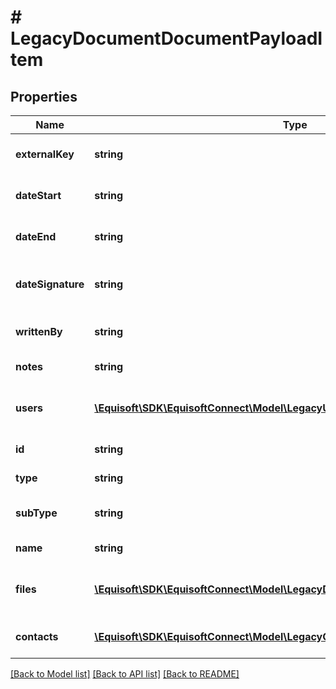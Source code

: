 # # LegacyDocumentDocumentPayloadItem

## Properties

Name | Type | Description | Notes
------------ | ------------- | ------------- | -------------
**externalKey** | **string** | external key of the document | [optional]
**dateStart** | **string** | date start of the document | [optional]
**dateEnd** | **string** | date end of the document | [optional]
**dateSignature** | **string** | date signature of the document | [optional]
**writtenBy** | **string** | author of the document | [optional]
**notes** | **string** | notes of the document | [optional]
**users** | [**\Equisoft\SDK\EquisoftConnect\Model\LegacyUser[]**](LegacyUser.md) | users related to the document | [optional]
**id** | **string** | id of the document | [optional]
**type** | **string** | type of the document | [optional]
**subType** | **string** | subtype of the document | [optional]
**name** | **string** | name of the document | [optional]
**files** | [**\Equisoft\SDK\EquisoftConnect\Model\LegacyDocumentBase64FilePayloadItem[]**](LegacyDocumentBase64FilePayloadItem.md) | Files contained inside the document | [optional]
**contacts** | [**\Equisoft\SDK\EquisoftConnect\Model\LegacyContactContactPayloadItem[]**](LegacyContactContactPayloadItem.md) | List of linked contacts | [optional]

[[Back to Model list]](../../README.md#models) [[Back to API list]](../../README.md#endpoints) [[Back to README]](../../README.md)
